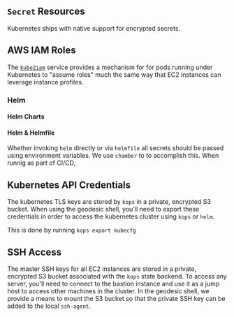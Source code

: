 
## `Secret` Resources

Kubernetes ships with native support for encrypted secrets.

## AWS IAM Roles

The [`kube2iam`](https://github.com/jtblin/kube2iam) service provides a mechanism for for pods running under Kubernetes to "assume roles" much the same way that EC2 instances can leverage instance profiles.

### Helm

#### Helm Charts

#### Helm & Helmfile

Whether invoking `helm` directly or via `helmfile` all secrets should be passed using environment variables. We use `chamber` to to accomplish this. When runnig as part of CI/CD,

## Kubernetes API Credentials

The kubernetes TLS keys are stored by `kops` in a private, encrypted S3 bucket. When using the geodesic shell, you'll need to export these credentials in order to access the kubernetes cluster using `kops` or `helm`.

This is done by running `kops export kubecfg`

## SSH Access

The master SSH keys for all EC2 instances are stored in a private, encrypted S3 bucket associated with the `kops` state backend. To access any server, you'll need to connect to the bastion instance and use it as a jump host to access other machines in the cluster. In the geodesic shell, we provide a means to mount the S3 bucket so that the private SSH key can be added to the local `ssh-agent`.
